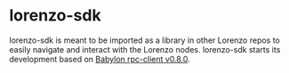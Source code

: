 # lorenzo-sdk

lorenzo-sdk is meant to be imported as a library in other Lorenzo repos to easily navigate and interact with the Lorenzo nodes.
lorenzo-sdk starts its development based on [Babylon rpc-client v0.8.0](https://github.com/babylonchain/rpc-client/releases/tag/v0.8.0).
